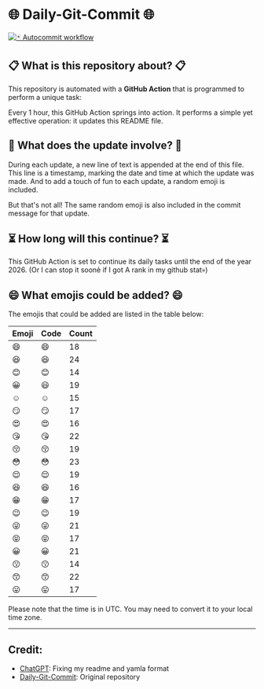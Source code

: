 # 🌐 Daily-Git-Commit 🌐

[![🃏 Autocommit workflow](https://github.com/kleqing/git-auto-commit/actions/workflows/main.yaml/badge.svg?event=check_run)](https://github.com/kleqing/git-auto-commit/actions/workflows/main.yaml)

## 📋 What is this repository about? 📋

This repository is automated with a **GitHub Action** that is programmed to perform a unique task:

Every 1 hour, this GitHub Action springs into action. It performs a simple yet effective operation: it updates this README file.

## 🔄 What does the update involve? 🔄

During each update, a new line of text is appended at the end of this file. This line is a timestamp, marking the date and time at which the update was made. And to add a touch of fun to each update, a random emoji is included.

But that's not all! The same random emoji is also included in the commit message for that update.

## ⏳ How long will this continue? ⏳

This GitHub Action is set to continue its daily tasks until the end of the year 2026. (Or I can stop it soonẻ if I got A rank in my github stat💀)

## 😄 What emojis could be added? 😄

The emojis that could be added are listed in the table below:

| Emoji | Code | Count |
| --- | --- | --- |
| 😄 | :smile: | 18 |
| 😆 | :laughing: | 24 |
| 😊 | :blush: | 14 |
| 😀 | :smiley: | 19 |
| ☺️ | :relaxed: | 15 |
| 😏 | :smirk: | 17 |
| 😍 | :heart_eyes: | 16 |
| 😘 | :kissing_heart: | 22 |
| 😚 | :kissing_closed_eyes: | 19 |
| 😳 | :flushed: | 23 |
| 😌 | :relieved: | 19 |
| 😆 | :satisfied: | 16 |
| 😁 | :grin: | 17 |
| 😉 | :wink: | 19 |
| 😜 | :stuck_out_tongue_winking_eye: | 21 |
| 😝 | :stuck_out_tongue_closed_eyes: | 17 |
| 😀 | :grinning: | 21 |
| 😗 | :kissing: | 14 |
| 😙 | :kissing_smiling_eyes: | 22 |
| 😛 | :stuck_out_tongue: | 17 |

Please note that the time is in UTC. You may need to convert it to your local time zone.

---

## Credit:

- [ChatGPT](chatgpt.com): Fixing my readme and yamla format
- [Daily-Git-Commit](https://github.com/diegomarty/daily-git-commit): Original repository

